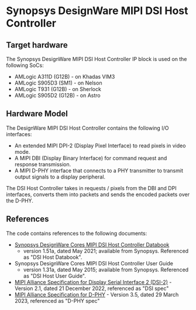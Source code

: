 # Synopsys DesignWare MIPI DSI Host Controller

## Target hardware

The Synopsys DesignWare MIPI DSI Host Controller IP block is used on the
following SoCs:

* AMLogic A311D (G12B) - on Khadas VIM3
* AMLogic S905D3 (SM1) - on Nelson
* AMLogic T931 (G12B) - on Sherlock
* AMLogic S905D2 (G12B) - on Astro

## Hardware Model

The DesignWare MIPI DSI Host Controller contains the following I/O interfaces:

* An extended MIPI DPI-2 (Display Pixel Interface) to read pixels in video mode.
* A MIPI DBI (Display Binary Interface) for command request and response
  transmission.
* A MIPI D-PHY interface that connects to a PHY transmitter to transmit output
  signals to a display peripheral.

The DSI Host Controller takes in requests / pixels from the DBI and DPI
interfaces, converts them into packets and sends the encoded packets over the
D-PHY.

## References

The code contains references to the following documents:

* [Synopsys DesignWare Cores MIPI DSI Host Controller Databook][dw-dsi-databook]
  - version 1.51a, dated May 2021; available from Synopsys. Referenced as
  "DSI Host Databook".
* Synopsys DesignWare Cores MIPI DSI Host Controller User Guide
  - version 1.31a, dated May 2015; available from Synopsys. Referenced as
  "DSI Host User Guide".
* [MIPI Alliance Specification for Display Serial Interface 2 (DSI-2)][mipi-dsi2-spec] -
  Version 2.1, dated 21 December 2022, referenced as "DSI spec"
* [MIPI Alliance Specification for D-PHY][mipi-dphy-spec] - Version 3.5, dated
  29 March 2023, referenced as "D-PHY spec"

[dw-dsi-databook]: https://www.synopsys.com/dw/doc.php/iip/DWC_mipi_dsi_host/1.51a/doc/DWC_mipi_dsi_host_databook.pdf
[mipi-dsi2-spec]: https://www.mipi.org/specifications/dsi-2
[mipi-dphy-spec]: https://www.mipi.org/specifications/d-phy
